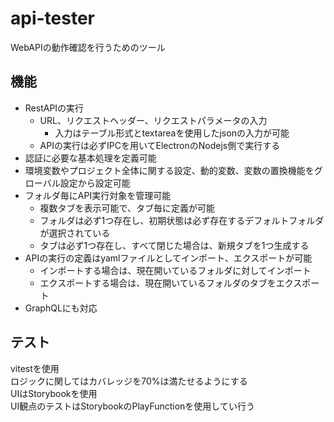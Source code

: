 # api-tester

WebAPIの動作確認を行うためのツール

## 機能

- RestAPIの実行
  - URL、リクエストヘッダー、リクエストパラメータの入力
    - 入力はテーブル形式とtextareaを使用したjsonの入力が可能
  - APIの実行は必ずIPCを用いてElectronのNodejs側で実行する
- 認証に必要な基本処理を定義可能
- 環境変数やプロジェクト全体に関する設定、動的変数、変数の置換機能をグローバル設定から設定可能
- フォルダ毎にAPI実行対象を管理可能
  - 複数タブを表示可能で、タブ毎に定義が可能
  - フォルダは必ず1つ存在し、初期状態は必ず存在するデフォルトフォルダが選択されている
  - タブは必ず1つ存在し、すべて閉じた場合は、新規タブを1つ生成する
- APIの実行の定義はyamlファイルとしてインポート、エクスポートが可能
  - インポートする場合は、現在開いているフォルダに対してインポート
  - エクスポートする場合は、現在開いているフォルダのタブをエクスポート
- GraphQLにも対応

## テスト

vitestを使用  
ロジックに関してはカバレッジを70%は満たせるようにする  
UIはStorybookを使用  
UI観点のテストはStorybookのPlayFunctionを使用してい行う
